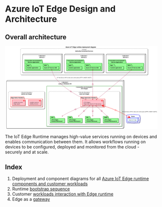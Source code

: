 # Azure IoT Edge Design and Architecture

## Overall architecture

![Architecture](./images/AzureIoTEdgeRuntime__architecture__depl_diag.png)


The IoT Edge Runtime manages high-value services running on devices and enables communication between them. It allows workflows running on devices to be configured, deployed and monitored from the cloud - securely and at scale.

## Index 

1. Deployment and component diagrams for all [Azure IoT Edge runtime components and customer workloads](./md/AzureIoTEdgeRuntime__components_and_workloads.md) 
2. Runtime [bootstrap sequence](./md/AzureIoTEdgeRuntime__bootstrap.md)
3. Customer [workloads interaction with Edge runtime](./md/AzureIoTEdgeRuntime__runtime_and_workloads_interactions.md)
4. Edge as a [gateway](./md/AzureIoTEdgeRuntime__gateway.md)
